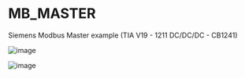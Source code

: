 # MB_MASTER
Siemens Modbus Master example (TIA V19 - 1211 DC/DC/DC - CB1241)

![image](https://github.com/user-attachments/assets/af3ecdce-33fe-47c8-81a0-cdc486e438e1)

![image](https://github.com/user-attachments/assets/b5c9592e-d1a9-4d6e-827d-789e00da55f3)

